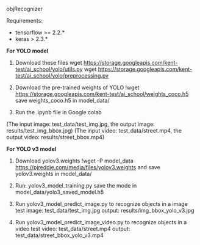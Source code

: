 objRecognizer

Requirements:
- tensorflow >= 2.2.*
- keras > 2.3.*

**For YOLO model**
1. Download these files
wget https://storage.googleapis.com/kent-test/ai_school/yolo/utils.py
wget https://storage.googleapis.com/kent-test/ai_school/yolo/preprocessing.py

2. Download the pre-trained weights of YOLO
!wget https://storage.googleapis.com/kent-test/ai_school/weights_coco.h5
save weights_coco.h5 in model_data/

3. Run the .ipynb file in Google colab

(The input image: test_data/test_img.jpg, the output image: results/test_img_bbox.jpg)
(The input video: test_data/street.mp4, the output video: results/street_bbox.mp4)




**For YOLO v3 model**
1. Download yolov3.weights
!wget -P model_data https://pjreddie.com/media/files/yolov3.weights
and save yolov3.weights in model_data/

2. Run: yolov3_model_training.py
save the mode in model_data/yolo3_saved_model.h5

3. Run yolov3_model_predict_image.py to recognize objects in a image
test image: test_data/test_img.jpg
output: results/img_bbox_yolo_v3.jpg

4. Run yolov3_model_predict_image_video.py to recognize objects in a video
test video: test_data/street.mp4
output: test_data/street_bbox_yolo_v3.mp4
